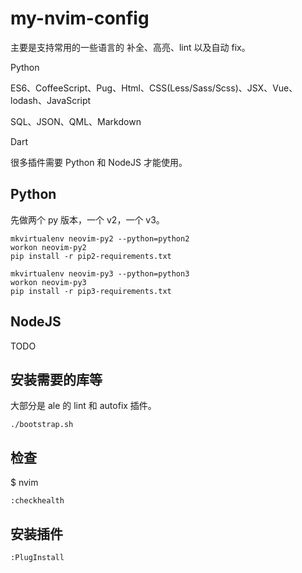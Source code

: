 # my-nvim-config

主要是支持常用的一些语言的 补全、高亮、lint 以及自动 fix。

Python

ES6、CoffeeScript、Pug、Html、CSS(Less/Sass/Scss)、JSX、Vue、lodash、JavaScript

SQL、JSON、QML、Markdown

Dart


很多插件需要 Python 和 NodeJS 才能使用。

## Python


先做两个 py 版本，一个 v2，一个 v3。

```shell
mkvirtualenv neovim-py2 --python=python2
workon neovim-py2
pip install -r pip2-requirements.txt

mkvirtualenv neovim-py3 --python=python3
workon neovim-py3
pip install -r pip3-requirements.txt
```

## NodeJS

TODO

## 安装需要的库等 

大部分是 ale 的 lint 和 autofix 插件。

```shell
./bootstrap.sh
```


## 检查

$ nvim

```
:checkhealth
```

## 安装插件

```
:PlugInstall
```

